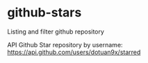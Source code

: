 # github-stars
Listing and filter github repository

API Github Star repository by username: https://api.github.com/users/dotuan9x/starred

